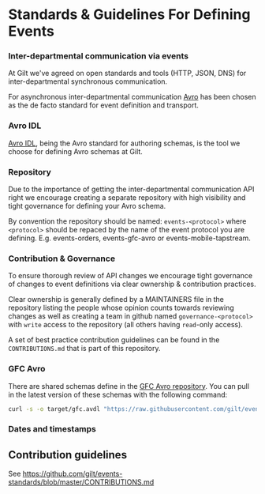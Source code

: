 Standards & Guidelines For Defining Events
==========================================

### Inter-departmental communication via events

At Gilt we've agreed on open standards and tools (HTTP, JSON, DNS) for inter-departmental synchronous communication.

For asynchronous inter-departmental communication [Avro](http://avro.apache.org/docs/current/) has been chosen as the de facto
standard for event definition and transport.

### Avro IDL

[Avro IDL](http://avro.apache.org/docs/current/idl.html), being the Avro
standard for authoring schemas, is the tool we choose for defining Avro
schemas at Gilt.

### Repository

Due to the importance of getting the inter-departmental communication API right we encourage creating a separate repository with high visibility and tight governance for defining your Avro schema.

By convention the repository should be named: `events-<protocol>` where
`<protocol>` should be repaced by the name of the event protocol you are
defining. E.g. events-orders, events-gfc-avro or events-mobile-tapstream.

### Contribution & Governance

To ensure thorough review of API changes we encourage tight governance of
changes to event definitions via clear ownership & contribution practices.

Clear ownership is generally defined by a MAINTAINERS file in the repository
listing the people whose opinion counts towards reviewing changes as well as
creating a team in github named `governance-<protocol>` with `write` access
to the repository (all others having `read`-only access).

A set of best practice contribution guidelines can be found in the
`CONTRIBUTIONS.md` that is part of this repository.

### GFC Avro

There are shared schemas define in the [GFC Avro
repository](https://github.com/gilt/events-gfc-avro). You can pull in the
latest version of these schemas with the following command:

```bash
curl -s -o target/gfc.avdl "https://raw.githubusercontent.com/gilt/events-gfc-avro/master/events.avdl"
```

### Dates and timestamps

## Contribution guidelines

See https://github.com/gilt/events-standards/blob/master/CONTRIBUTIONS.md
